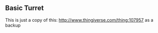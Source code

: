 Basic Turret
-----

This is just a copy of this: http://www.thingiverse.com/thing:107957 as a backup
